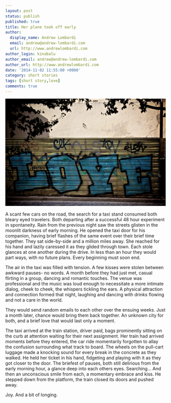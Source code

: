 ```yaml
---
layout: post
status: publish
published: true
title: Her plane took off early
author:
  display_name: Andrew Lombardi
  email: andrew@andrew-lombardi.com
  url: http://www.andrewlombardi.com
author_login: kinabalu
author_email: andrew@andrew-lombardi.com
author_url: http://www.andrewlombardi.com
date: '2014-11-02 11:55:00 +0000'
category: short stories
tags: [short story,love]
comments: true
---
```


![Love Graffiti](/images/blog/IMG_4841.jpg)

A scant few cars on the road, the search for a taxi stand consumed both bleary eyed travelers.  Both departing after a successful 48 hour experiment in spontaneity.  Rain from the previous night saw the streets glisten in the moonlit darkness of early morning.  He opened the taxi door for his companion, having brief flashes of the same event over their brief time together.  They sat side-by-side and a million miles away.  She reached for his hand and lazily caressed it as they glided through town.  Each stole glances at one another during the drive.  In less than an hour they would part ways, with no future plans.  Every beginning must soon end.
<!--more-->
The air in the taxi was filled with tension.  A few kisses were stolen between awkward pauses- no words.  A month before they had just met, casual flirting in a group, dancing and romantic touches.  The venue was professional and the music was loud enough to necessitate a more intimate dialog, cheek to cheek, the whispers tickling the ears.  A physical attraction and connection formed that night, laughing and dancing with drinks flowing and not a care in the world.  

They would send random emails to each other over the ensuing weeks.  Just a month later, chance would bring them back together.  An unknown city for both, and a brief love that would last only a moment.

The taxi arrived at the train station, driver paid, bags prominently sitting on the curb at attention waiting for their next assignment.  Her train had arrived moments before they entered, the car ride momentarily forgotten to allay the confusion surrounding what track to board.  The wheels on the pull-cart luggage made a knocking sound for every break in the concrete as they walked.  He held her ticket in his hand, fidgeting and playing with it as they got closer to the door.  The briefest of pauses, both still delirious from the early morning hour, a glance deep into each others eyes.  Searching...  And then an unconscious smile from each, a momentary embrace and kiss.  He stepped down from the platform, the train closed its doors and pushed away.

Joy.  And a bit of longing.